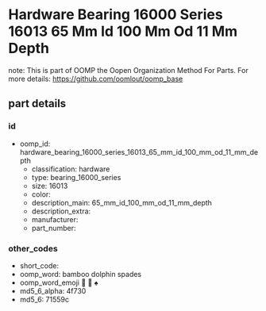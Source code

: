 # Hardware Bearing 16000 Series 16013 65 Mm Id 100 Mm Od 11 Mm Depth  

note: This is part of OOMP the Oopen Organization Method For Parts. For more details: https://github.com/oomlout/oomp_base

##  part details





### id
* oomp_id: hardware_bearing_16000_series_16013_65_mm_id_100_mm_od_11_mm_depth
  * classification: hardware
  * type: bearing_16000_series
  * size: 16013
  * color: 
  * description_main: 65_mm_id_100_mm_od_11_mm_depth
  * description_extra: 
  * manufacturer: 
  * part_number: 

### other_codes
* short_code: 
* oomp_word: bamboo dolphin spades
* oomp_word_emoji :bamboo: :dolphin: :spades:
* md5_6_alpha: 4f730
* md5_6: 71559c
